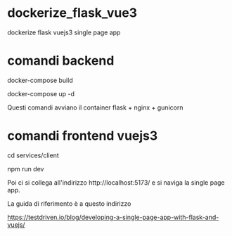# dockerize_flask_vue3
dockerize flask vuejs3 single page app

# comandi backend
docker-compose build

docker-compose up -d

Questi comandi avviano il container flask + nginx + gunicorn

# comandi frontend vuejs3

cd services/client

npm run dev

Poi ci si collega all'indirizzo http://localhost:5173/ e si naviga la single page app.

La guida di riferimento è a questo indirizzo

https://testdriven.io/blog/developing-a-single-page-app-with-flask-and-vuejs/
